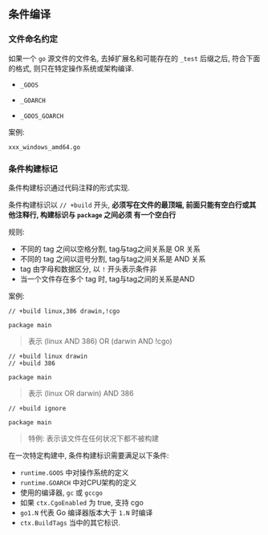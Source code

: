 ## 条件编译

### 文件命名约定

如果一个 `go` 源文件的文件名, 去掉扩展名和可能存在的 `_test` 后缀之后, 符合下面的格式, 则只在特定操作系统或架构编译.

- `_GOOS`

- `_GOARCH`

- `_GOOS_GOARCH` 

案例:

```
xxx_windows_amd64.go
```


### 条件构建标记

条件构建标识通过代码注释的形式实现.

条件构建标识以 `// +build` 开头, **必须写在文件的最顶端, 前面只能有空白行或其他注释行, 构建标识与 `package` 之间必须
有一个空白行**

规则:

- 不同的 tag 之间以空格分割, tag与tag之间关系是 OR 关系
- 不同的 tag 之间以逗号分割, tag与tag之间关系是 AND 关系
- tag 由字母和数据区分, 以 `!` 开头表示条件非
- 当一个文件存在多个 tag 时, tag与tag之间的关系是AND

案例:

```
// +build linux,386 drawin,!cgo

package main
```

> 表示 (linux AND 386) OR (darwin AND !cgo)


```
// +build linux drawin
// +build 386

package main
```

> 表示 (linux OR darwin) AND 386


```
// +build ignore

package main
```

> 特例: 表示该文件在任何状况下都不被构建

在一次特定构建中, 条件构建标识需要满足以下条件:

- `runtime.GOOS` 中对操作系统的定义
- `runtime.GOARCH` 中对CPU架构的定义
- 使用的编译器, `gc` 或 `gccgo`
- 如果 `ctx.CgoEnabled` 为 true, 支持 cgo
- `go1.N` 代表 Go 编译器版本大于 `1.N` 时编译
- `ctx.BuildTags` 当中的其它标识.
